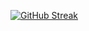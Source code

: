 [![GitHub Streak](https://github-readme-streak-stats.herokuapp.com?user=PawanBakle&theme=tokyonight&hide_border=true&date_format=j%20M%5B%20Y%5D)](https://git.io/streak-stats)
